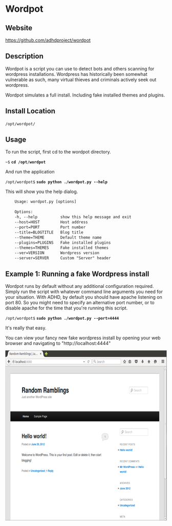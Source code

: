 
Wordpot
=======

Website
-------

<https://github.com/adhdproject/wordpot>

Description
-----------

Wordpot is a script you can use to detect bots and others scanning for 
wordpress installations.  Wordpress has historically been somewhat vulnerable
as such, many virtual thieves and criminals actively seek out wordpress.

Wordpot simulates a full install.  Including fake installed themes and plugins.

Install Location
----------------

`/opt/wordpot/`

Usage
-----

To run the script, first cd to the wordpot directory.

`~$` **`cd /opt/wordpot`**

And run the application

`/opt/wordpot$` **`sudo python ./wordpot.py --help`**

This will show you the help dialog.

		Usage: wordpot.py [options]
		
		Options:
		-h, --help			show this help message and exit
		--host=HOST			Host address
		--port=PORT			Port number
		--title=BLOGTITLE	Blog title
		--theme=THEME		Default theme name
		--plugins=PLUGINS	Fake installed plugins
		--themes=THEMES		Fake installed themes
		--ver=VERSION		Wordpress version
		--server=SERVER		Custom "Server" header


Example 1: Running a fake Wordpress install
-------------------------------------------

Wordpot runs by default without any additional configuration required.
Simply run the script with whatever command line arguments you need for
your situation.  With ADHD, by default you should have apache listening
on port 80.  So you might need to specify an alternative port number, or
to disable apache for the time that you're running this script.

`/opt/wordpot$` **`sudo python ./wordpot.py --port=4444`**

It's really that easy.

You can view your fancy new fake wordpress install by opening your web
browser and navigating to "http://localhost:4444"

![Wordpress](Wordpot_files/Wordpot_0.png)
